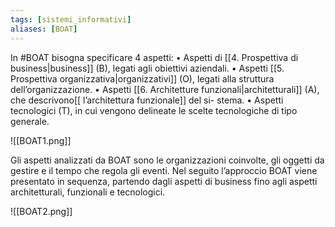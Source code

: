 ```yaml
---
tags: [sistemi_informativi]
aliases: [BOAT]
---
```

In #BOAT bisogna specificare 4 aspetti:
	• Aspetti di [[4. Prospettiva di business|business]] (B), legati agli obiettivi aziendali.
	• Aspetti [[5. Prospettiva organizzativa|organizzativi]] (O), legati alla struttura dell’organizzazione.
	• Aspetti [[6. Architetture funzionali|architetturali]] (A), che descrivono[[ l’architettura funzionale]] del si-
stema.
	• Aspetti tecnologici (T), in cui vengono delineate le scelte tecnologiche
di tipo generale.

![[BOAT1.png]]

Gli aspetti analizzati da BOAT sono le organizzazioni coinvolte, gli oggetti da gestire e il tempo che regola gli eventi.
Nel seguito l’approccio BOAT viene presentato in sequenza, partendo dagli 
aspetti di business fino agli aspetti architetturali, funzionali e tecnologici. 

![[BOAT2.png]]


